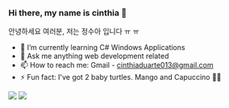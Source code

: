 ### Hi there, my name is cinthia 👋

안녕하세요 여러분, 저는 정수아 입니다 ㅠ ㅠ


- 🌱 I’m currently learning C# Windows Applications
- 💬 Ask me anything web development related
- 📫 How to reach me: Gmail - cinthiaduarte013@gmail.com 
- ⚡ Fun fact: I've got 2 baby turtles. Mango and Capuccino 🐢🐢


<img src="https://github-readme-stats.vercel.app/api?username=today-is-cinthia&&show_icons=true&title_color=70a5fd&icon_color=bf91f3&text_color=38bdae&bg_color=1a1b27">


<img src="https://github-readme-stats.vercel.app/api/top-langs/?username=today-is-cinthia&layout=compact&title_color=70a5fd&icon_color=bf91f3&text_color=38bdae&bg_color=1a1b27">
